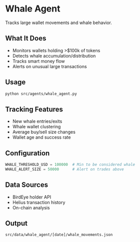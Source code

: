 # Whale Agent

Tracks large wallet movements and whale behavior.

## What It Does
- Monitors wallets holding >$100k of tokens
- Detects whale accumulation/distribution
- Tracks smart money flow
- Alerts on unusual large transactions

## Usage
```bash
python src/agents/whale_agent.py
```

## Tracking Features
- New whale entries/exits
- Whale wallet clustering
- Average buy/sell size changes
- Wallet age and success rate

## Configuration
```python
WHALE_THRESHOLD_USD = 100000  # Min to be considered whale
WHALE_ALERT_SIZE = 50000      # Alert on trades above
```

## Data Sources
- BirdEye holder API
- Helius transaction history
- On-chain analysis

## Output
`src/data/whale_agent/[date]/whale_movements.json`